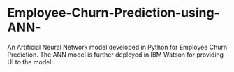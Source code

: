 # Employee-Churn-Prediction-using-ANN-
An Artificial Neural Network model developed in Python for Employee Churn Prediction.
The ANN model is further deployed in IBM Watson for providing UI to the model.

